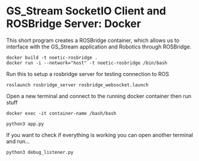 # GS_Stream SocketIO Client and ROSBridge Server: Docker

This short program creates a ROSBridge container, which allows us to interface with the GS_Stream application
and Robotics through ROSBridge.

```
docker build -t noetic-rosbridge .
docker run -i --network="host" -t noetic-rosbridge /bin/bash
```

Run this to setup a rosbridge server for testing connection to ROS
```
roslaunch rosbridge_server rosbridge_websocket.launch
```

Open a new terminal and connect to the running docker container then run stuff
```
docker exec -it container-name /bash/bash

python3 app.py
```

If you want to check if everything is working you can open another terminal
and run...
```
python3 debug_listener.py
```